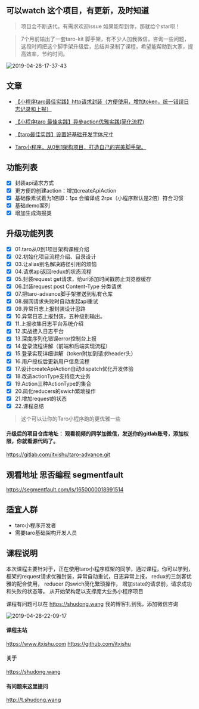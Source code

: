 
## 可以watch 这个项目，有更新，及时知道

> 项目会不断迭代，有需求欢迎issue
> 如果能帮到你，那就给个star呗！

> 7个月前输出了一套taro-kit 脚手架，有不少人加我微信，咨询一些问题，这段时间把这个脚手架升级后，总结并录制了课程，希望能帮助到大家，提高效率，节约时间。
> 
![2019-04-28-17-37-43](http://s.shudong.wang/2019-04-28-17-37-43.png)
## 文章
* [【小程序taro最佳实践】http请求封装（方便使用，增加token，统一错误日志记录和上报）](https://segmentfault.com/a/1190000016533592)
* [【小程序taro 最佳实践】异步action优雅实践(简化流程)](https://segmentfault.com/a/1190000016534001)
* [【taro最佳实践】设置好基础开发字体尺寸](https://segmentfault.com/a/1190000016514478)

* [Taro小程序，从0到1架构项目，打造自己的完美脚手架。
](https://segmentfault.com/a/1190000019020009)
## 功能列表
* [x] 封装api请求方式
* [x] 更方便的创建action：增加createApiAction
* [x] 基础像素试着为1倍即：1px 会编译成 2rpx（小程序默认是2倍）符合习惯
* [x] 基础demo案列
* [x] 增加生成海报类

## 升级功能列表
* [x] 01.taro从0到1项目架构课程介绍
* [x] 02.初始化项目流程介绍、目录设计
* [x] 03.让alias别名解决路径引用的烦恼
* [x] 04.请求api返回redux的状态流程
* [x] 05.封装request get请求，给url添加时间戳防止浏览器缓存
* [x] 06.封装request post Content-Type 分类请求
* [x] 07.把taro-advance脚手架推送到私有仓库
* [x] 08.弱网请求失败时自动发起api重试
* [x] 09.异常日志上报封装设计思路
* [x] 10.异常日志上报封装，五种级别输出。
* [x] 11.上报收集日志平台系统介绍
* [x] 12.实战接入日志平台
* [x] 13.深度序列化错误error控制台上报
* [x] 14.登录流程讲解（前端和后端实现流程）
* [x] 15.登录实现详细讲解（token附加到请求header头）
* [x] 16.用户授权后更新用户信息流程
* [x] 17.设计createApiAction自动dispatch优化开发体验
* [x] 18.改造actionType支持庞大业务
* [x] 19.Action三种ActionType的集合
* [x] 20.简化reducers的swich繁琐操作
* [x] 21.增加request的状态
* [x] 22.课程总结

>这个可以让你的Taro小程序跑的更优雅一些

#### 升级后的项目仓库地址： 观看视频的同学加微信，发送你的gitlab账号，添加权限，你就看源代码了。
https://gitlab.com/itxishu/taro-advance.git

## 观看地址 思否编程 segmentfault
https://segmentfault.com/ls/1650000018991514

## 适宜人群
* taro小程序开发者
* 需要taro基础架构开发人员

## 课程说明

本次课程主要针对于，正在使用taro小程序框架的同学，通过课程，你可以学到，框架的request请求优雅封装，异常自动重试，日志异常上报，
redux的三剑客优雅的配合使用，
reducer 的swich简化繁琐操作，
增加state的请求前，请求成功和失败的状态等。
从开始架构足以支撑庞大业务小程序项目

课程有问题可以在 https://shudong.wang 我的博客扎到我，添加微信咨询


![2019-04-28-22-09-17](http://s.shudong.wang/2019-04-28-22-09-17.png)
#### 课程主站
https://www.itxishu.com
https://github.com/itxishu



#### 关于
https://shudong.wang

#### 有问题来这里提问
http://t.shudong.wang
